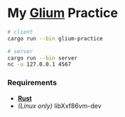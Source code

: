 My [Glium][] Practice
========

```sh
# client
cargo run --bin glium-practice

# server
cargo run --bin server
nc -u 127.0.0.1 4567
```

### Requirements

* **[Rust][]**
* *(Linux only)* libXxf86vm-dev

[Glium]: https://github.com/tomaka/glium
[Rust]: http://rust-lang.org
